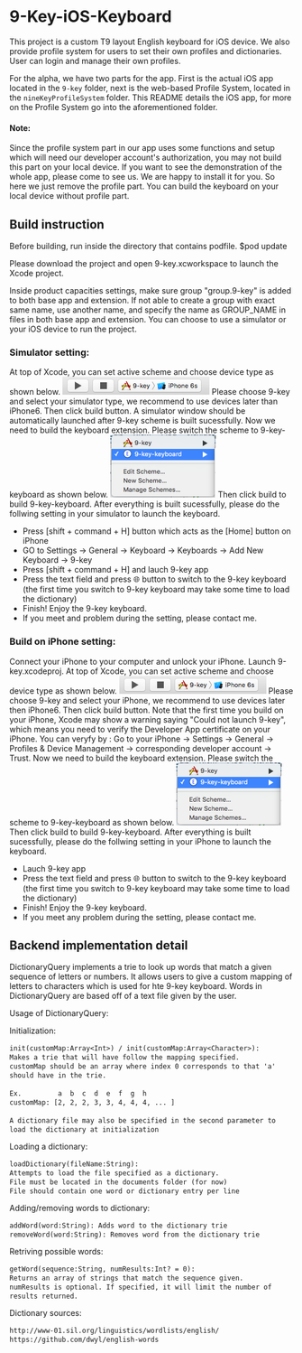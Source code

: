 # 9-Key-iOS-Keyboard
This project is a custom T9 layout English keyboard for iOS device. We also provide profile system for users to set their own profiles and dictionaries. User can login and manage their own profiles.

For the alpha, we have two parts for the app. First is the actual iOS app located in the `9-key` folder, next is the web-based Profile System, located in the `nineKeyProfileSystem` folder. This README details the iOS app, for more on the Profile System go into the aforementioned folder.

#### Note:
Since the profile system part in our app uses some functions and setup which will need our developer account's authorization, you may not build this part on your local device. If you want to see the demonstration of the whole app, please come to see us. We are happy to install it for you. 
So here we just remove the profile part. You can build the keyboard on your local device without profile part. 

## Build instruction ##
Before building, run inside the directory that contains podfile.
$pod update

Please download the project and open 9-key.xcworkspace to launch the Xcode project.

Inside product capacities settings, make sure group "group.9-key" is added to both base app and extension. If not able to create a group with exact same name, use another name, and specify the name as GROUP_NAME in files in both base app and extension.
You can choose to use a simulator or your iOS device to run the project.
### Simulator setting: ###
At top of  Xcode, you can set active scheme and choose device type as shown below.
![setScheme](https://raw.githubusercontent.com/Jiaqi-Huang/9-key-iOS-Keyboard/master/settingImages/setScheme.png)
Please choose 9-key and select your simulator type, we recommend to use devices later than iPhone6.
Then click build button. A simulator window should be automatically launched after 9-key scheme is built sucessfully. 
Now we need to build the keyboard extension. Please switch the scheme to 9-key-keyboard as shown below.
![switchScheme](https://raw.githubusercontent.com/Jiaqi-Huang/9-key-iOS-Keyboard/master/settingImages/switchScheme.png)
Then click build to build 9-key-keyboard.
After everything is built sucessfully, please do the follwing setting in your simulator to launch the keyboard.
  - Press [shift + command + H] button which acts as the [Home] button on iPhone
  - GO to Settings -> General -> Keyboard -> Keyboards -> Add New Keyboard -> 9-key
  - Press [shift + command + H] and lauch 9-key app
  - Press the text field and press 🌐 button to switch to the 9-key keyboard (the first time you switch to 9-key keyboard may take some time to load the dictionary)
  - Finish! Enjoy the 9-key keyboard.
  - If you meet and problem during the setting, please contact me.
  
### Build on iPhone setting:
Connect your iPhone to your computer and unlock your iPhone. Launch 9-key.xcodeproj. 
At top of  Xcode, you can set active scheme and choose device type as shown below.
![setScheme](https://raw.githubusercontent.com/Jiaqi-Huang/9-key-iOS-Keyboard/master/settingImages/setScheme.png)
Please choose 9-key and select your iPhone, we recommend to use devices later then iPhone6.
Then click build button. Note that the first time you build on your iPhone, Xcode may show a warning saying "Could not launch 9-key", which means you need to verify the Developer App certificate on your iPhone. You can veryfy by :
Go to your iPhone -> Settings -> General -> Profiles & Device Management -> corresponding developer account -> Trust.
Now we need to build the keyboard extension. Please switch the scheme to 9-key-keyboard as shown below.
![switchScheme](https://raw.githubusercontent.com/Jiaqi-Huang/9-key-iOS-Keyboard/master/settingImages/switchScheme.png)
Then click build to build 9-key-keyboard.
After everything is built sucessfully, please do the follwing setting in your iPhone to launch the keyboard.
  - Lauch 9-key app
  - Press the text field and press 🌐 button to switch to the 9-key keyboard (the first time you switch to 9-key keyboard may take some time to load the dictionary)
  - Finish! Enjoy the 9-key keyboard.
  - If you meet any problem during the setting, please contact me.
 
## Backend implementation detail
DictionaryQuery implements a trie to look up words that match a given sequence of letters or numbers.
It allows users to give a custom mapping of letters to characters which is used for hte 9-key keyboard.
Words in DictionaryQuery are based off of a text file given by the user.

Usage of DictionaryQuery:

Initialization:

    init(customMap:Array<Int>) / init(customMap:Array<Character>): 
    Makes a trie that will have follow the mapping specified.
    customMap should be an array where index 0 corresponds to that 'a' should have in the trie.
    
    Ex.         a  b  c  d  e  f  g  h
    customMap: [2, 2, 2, 3, 3, 4, 4, 4, ... ]

    A dictionary file may also be specified in the second parameter to load the dictionary at initialization

Loading a dictionary:

    loadDictionary(fileName:String):
    Attempts to load the file specified as a dictionary.
    File must be located in the documents folder (for now)
    File should contain one word or dictionary entry per line



Adding/removing words to dictionary:

    addWord(word:String): Adds word to the dictionary trie
    removeWord(word:String): Removes word from the dictionary trie

Retriving possible words:

    getWord(sequence:String, numResults:Int? = 0):
    Returns an array of strings that match the sequence given.
    numResults is optional. If specified, it will limit the number of results returned.

Dictionary sources:

    http://www-01.sil.org/linguistics/wordlists/english/
    https://github.com/dwyl/english-words


